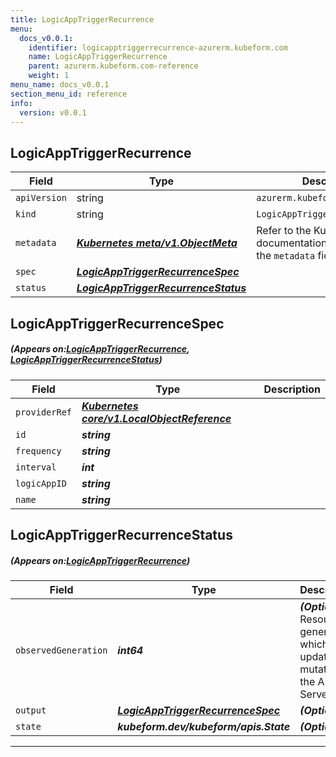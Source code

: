 ```yaml
---
title: LogicAppTriggerRecurrence
menu:
  docs_v0.0.1:
    identifier: logicapptriggerrecurrence-azurerm.kubeform.com
    name: LogicAppTriggerRecurrence
    parent: azurerm.kubeform.com-reference
    weight: 1
menu_name: docs_v0.0.1
section_menu_id: reference
info:
  version: v0.0.1
---
```


## LogicAppTriggerRecurrence
| Field | Type | Description |
| ------ | ----- | ----------- |
| `apiVersion` | string | `azurerm.kubeform.com/v1alpha1` |
|    `kind` | string | `LogicAppTriggerRecurrence` |
| `metadata` | ***[Kubernetes meta/v1.ObjectMeta](https://kubernetes.io/docs/reference/generated/kubernetes-api/v1.13/#objectmeta-v1-meta)***|Refer to the Kubernetes API documentation for the fields of the `metadata` field.|
| `spec` | ***[LogicAppTriggerRecurrenceSpec](#LogicAppTriggerRecurrenceSpec)***||
| `status` | ***[LogicAppTriggerRecurrenceStatus](#LogicAppTriggerRecurrenceStatus)***||
## LogicAppTriggerRecurrenceSpec
##### (Appears on:[LogicAppTriggerRecurrence](#LogicAppTriggerRecurrence), [LogicAppTriggerRecurrenceStatus](#LogicAppTriggerRecurrenceStatus))
| Field | Type | Description |
| ------ | ----- | ----------- |
| `providerRef` | ***[Kubernetes core/v1.LocalObjectReference](https://kubernetes.io/docs/reference/generated/kubernetes-api/v1.13/#localobjectreference-v1-core)***||
| `id` | ***string***||
| `frequency` | ***string***||
| `interval` | ***int***||
| `logicAppID` | ***string***||
| `name` | ***string***||
## LogicAppTriggerRecurrenceStatus
##### (Appears on:[LogicAppTriggerRecurrence](#LogicAppTriggerRecurrence))
| Field | Type | Description |
| ------ | ----- | ----------- |
| `observedGeneration` | ***int64***| ***(Optional)*** Resource generation, which is updated on mutation by the API Server.|
| `output` | ***[LogicAppTriggerRecurrenceSpec](#LogicAppTriggerRecurrenceSpec)***| ***(Optional)*** |
| `state` | ***kubeform.dev/kubeform/apis.State***| ***(Optional)*** |
---
